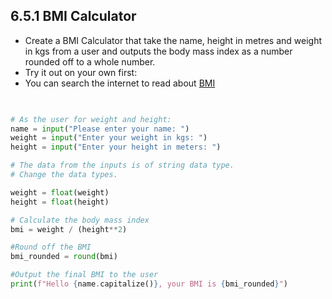 ## 6.5.1 BMI Calculator
- Create a BMI Calculator that take the name, height in metres and weight in kgs from a user and outputs the body mass index as a number rounded off to a whole number.
- Try it out on your own first: 
- You can search the internet to read about [BMI](https://www.cdc.gov/healthyweight/assessing/bmi/childrens_BMI/childrens_BMI_formula.html)

```python
  

# As the user for weight and height:
name = input("Please enter your name: ")
weight = input("Enter your weight in kgs: ")
height = input("Enter your height in meters: ")

# The data from the inputs is of string data type.
# Change the data types.

weight = float(weight)
height = float(height)

# Calculate the body mass index
bmi = weight / (height**2)

#Round off the BMI
bmi_rounded = round(bmi)

#Output the final BMI to the user
print(f"Hello {name.capitalize()}, your BMI is {bmi_rounded}")

```